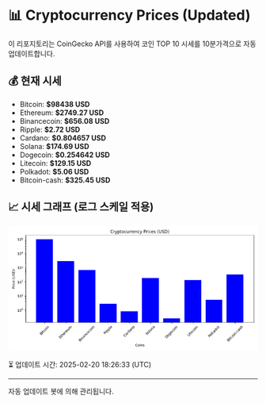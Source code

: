 
# 📊 Cryptocurrency Prices (Updated)

이 리포지토리는 CoinGecko API를 사용하여 코인 TOP 10 시세를 10분가격으로 자동 업데이트합니다.

## 💰 현재 시세
- Bitcoin: **$98438 USD**
- Ethereum: **$2749.27 USD**
- Binancecoin: **$656.08 USD**
- Ripple: **$2.72 USD**
- Cardano: **$0.804657 USD**
- Solana: **$174.69 USD**
- Dogecoin: **$0.254642 USD**
- Litecoin: **$129.15 USD**
- Polkadot: **$5.06 USD**
- Bitcoin-cash: **$325.45 USD**

## 📈 시세 그래프 (로그 스케일 적용)
![Crypto Prices](crypto_prices.png)

⏳ 업데이트 시간: 2025-02-20 18:26:33 (UTC)

---
자동 업데이트 봇에 의해 관리됩니다.
